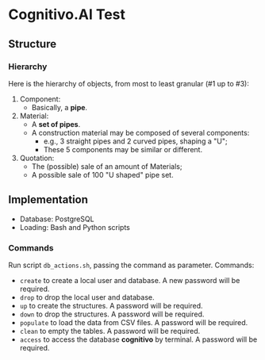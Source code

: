 # Cognitivo.AI Test

## Structure

### Hierarchy

Here is the hierarchy of objects, from most to least granular (#1 up to #3):

1. Component:
    - Basically, a **pipe**.
2. Material:
    - A **set of pipes**.
    - A construction material may be composed of several components:
        - e.g., 3 straight pipes and 2 curved pipes, shaping a "U";
        - These 5 components may be similar or different.
3. Quotation:
    - The (possible) sale of an amount of Materials;
    - A possible sale of 100 "U shaped" pipe set.

## Implementation

- Database: PostgreSQL
- Loading: Bash and Python scripts

### Commands

Run script `db_actions.sh`, passing the command as parameter. Commands:

- `create` to create a local user and database. A new password will be required.
- `drop` to drop the local user and database.
- `up` to create the structures. A password will be required.
- `down` to drop the structures. A password will be required.
- `populate` to load the data from CSV files. A password will be required.
- `clean` to empty the tables. A password will be required.
- `access` to access the database **cognitivo** by terminal. A password will be required.
